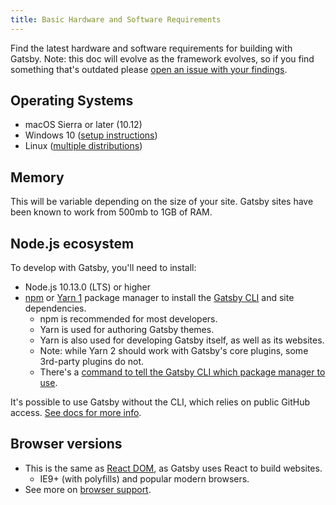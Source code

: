 ```yaml
---
title: Basic Hardware and Software Requirements
---
```


Find the latest hardware and software requirements for building with Gatsby. Note: this doc will evolve as the framework evolves, so if you find something that's outdated please [open an issue with your findings](/contributing/how-to-file-an-issue/).

## Operating Systems

- macOS Sierra or later (10.12)
- Windows 10 ([setup instructions](/docs/how-to/local-development/gatsby-on-windows/))
- Linux ([multiple distributions](/docs/how-to/local-development/gatsby-on-linux/))

## Memory

This will be variable depending on the size of your site. Gatsby sites have been known to work from 500mb to 1GB of RAM.

## Node.js ecosystem

To develop with Gatsby, you'll need to install:

- Node.js 10.13.0 (LTS) or higher
- [npm](https://www.npmjs.com/) or [Yarn 1](https://classic.yarnpkg.com/lang/en/) package manager to install the [Gatsby CLI](/docs/reference/local-development/gatsby-cli/) and site dependencies.
  - npm is recommended for most developers.
  - Yarn is used for authoring Gatsby themes.
  - Yarn is also used for developing Gatsby itself, as well as its websites.
  - Note: while Yarn 2 should work with Gatsby's core plugins, some 3rd-party plugins do not.
  - There's a [command to tell the Gatsby CLI which package manager to use](/docs/reference/local-development/gatsby-cli/#how-to-change-your-default-package-manager-for-your-next-project).

It's possible to use Gatsby without the CLI, which relies on public GitHub access. [See docs for more info](/docs/using-gatsby-professionally/using-gatsby-professionally/setting-up-gatsby-without-gatsby-new/).

## Browser versions

- This is the same as [React DOM](https://reactjs.org/docs/react-dom.html#browser-support), as Gatsby uses React to build websites.
  - IE9+ (with polyfills) and popular modern browsers.
- See more on [browser support](/docs/how-to/custom-configuration/browser-support/).
